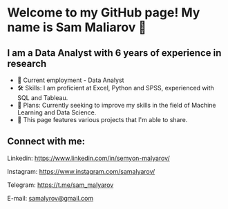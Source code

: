 # Welcome to my GitHub page! My name is Sam Maliarov 👋

## I am a Data Analyst with 6 years of experience in research
- 💬 Current employment - Data Analyst
- 🛠️ Skills: I am proficient at Excel, Python and SPSS, experienced with SQL and Tableau.
- 🤖 Plans: Currently seeking to improve my skills in the field of Machine Learning and Data Science.
- 💾 This page features various projects that I'm able to share.

## Connect with me:
Linkedin: https://www.linkedin.com/in/semyon-malyarov/

Instagram: https://www.instagram.com/samalyarov/

Telegram: https://t.me/sam_malyarov

E-mail: samalyrov@gmail.com





